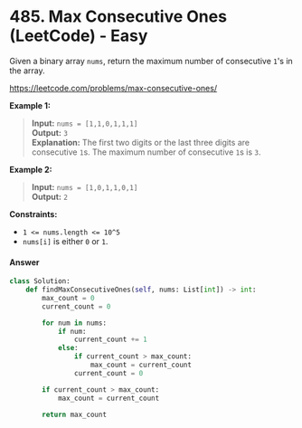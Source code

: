 # 485. Max Consecutive Ones (LeetCode) - Easy

Given a binary array `nums`, return the maximum number of consecutive `1`'s in the array.

https://leetcode.com/problems/max-consecutive-ones/

**Example 1:**

> **Input:** `nums = [1,1,0,1,1,1]`  
> **Output:** `3`  
> **Explanation:** The first two digits or the last three digits are consecutive `1`s. The maximum number of consecutive `1`s is `3`.

**Example 2:**

> **Input:** `nums = [1,0,1,1,0,1]`  
> **Output:** `2`

**Constraints:**

- `1 <= nums.length <= 10^5`
- `nums[i]` is either `0` or `1`.


#### Answer

```Python
class Solution:
    def findMaxConsecutiveOnes(self, nums: List[int]) -> int:
        max_count = 0
        current_count = 0

        for num in nums:
            if num:
                current_count += 1
            else:
                if current_count > max_count:
                    max_count = current_count
                current_count = 0

        if current_count > max_count:
            max_count = current_count

        return max_count
```
